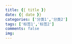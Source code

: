 ```yaml
---
title: {{ title }}
date: {{ date }}
categories: ['分类1','分类2']
tags: ['标签1','标签2']
comments: false
img:
---
```

